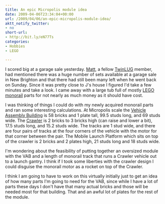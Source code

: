 ```yaml
---
title: An epic Micropolis module idea
date: 2009-04-06T23:34:04+00:00
url: /2009/04/06/an-epic-micropolis-module-idea/
aktt_notify_twitter:
- no
short-url:
- http://bit.ly/eN77Ts
categories:
- Hobbies
- LEGO

---
```

<div class='microid-mailto+http:sha1:71b565697c71a805bc3aea1b4843943cad4aa785'>

I scored big at a garage sale yesterday. <a href="http://blog.matthollandphotography.com/">Matt</a>, a fellow <a href="http://www.twinlug.com">TwinLUG</a> member, had mentioned there was a huge number of sets available at a garage sale in New Brighton and that there had still been many left when he went back on Sunday. Since it was pretty close to J's house I figured I'd take a few minutes and take a look. I came away with a large tub full of mostly <a href="http://www.ngltc.org/Train_Depot/monointr.htm">LEGO monorail</a> parts for not nearly as much money as it should have cost.

I was thinking of things I could do with my newly acquired monorail parts and ran some interesting calculations. At Micropolis scale the <a href="http://en.wikipedia.org/wiki/Vehicle_Assembly_Building">Vehicle Assembly Building</a> is 58 bricks and 1 plate tall, 99.5 studs long, and 69 studs wide. The <a href="http://apollomaniacs.web.infoseek.co.jp/apollo/crawlere.htm">Crawler</a> is 2 bricks to 3 bricks high (can raise and lower a bit), 17.5 studs long, and 15.2 studs wide. The tracks are 1 stud wide, and there are four pairs of tracks at the four corners of the vehicle with the motor for that corner between the pair. The Mobile Launch Platform which sits on top of the crawler is 2 bricks and 2 plates high, 21 studs long and 18 studs wide.

I'm wondering about the feasibility of putting together an oversized module with the VAB and a length of monorail track that runs a Crawler vehicle out to a launch gantry. I think if I took some liberties with the crawler design I could disguise the monorail motor as a rocket on top of the Crawler.

I think I am going to have to work on this virtually initially just to get an idea of how many parts I'm going to need for the VAB, since while I have a lot of parts these days I don't have that many actual bricks and those will be needed most for that building. That and an awful lot of plates for the rest of the module.

